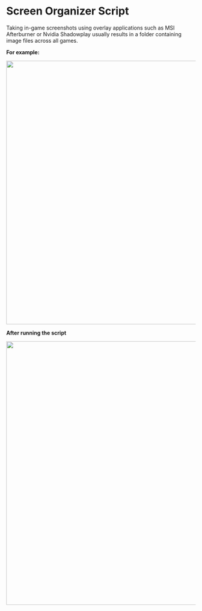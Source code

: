# Screen Organizer Script

Taking in-game screenshots using overlay applications such as MSI Afterburner or Nvidia Shadowplay usually results in a folder containing image files across all games. 


**For example:**

<img src="https://i.imgur.com/iqz0O5m.jpg" width="700" />

**After running the script**

<img src="https://i.imgur.com/UkKfNKn.jpg" width="700" />

